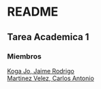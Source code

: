 # README
## Tarea Academica 1
### Miembros
[Koga Jo, Jaime Rodrigo](https://www.github.com/rkogaj)  
[Martinez Velez, Carlos Antonio](https://www.github.com/carlosmave)
